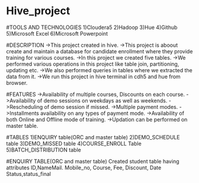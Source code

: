 # Hive_project

#TOOLS AND TECHNOLOGIES
1)Cloudera5
2)Hadoop
3)Hue
4)Github
5)Microsoft Excel
6)Microsoft Powerpoint

#DESCRIPTION
->This project created in hive. 
->This project is aboout create and maintain a database for candidate enrollment where they provide training for various courses.
->In this project we created five tables.
->We performed various operations in this project like table join, partitioning, updating etc.
->We also performed queries in tables where we extracted the data from it.
->We run this project in hive terminal in cdh5 and hue from browser.

#FEATURES
->Availability of multiple courses, Discounts on each course.
->Availability of demo sessions on weekdays as well as weekends.
->Rescheduling of demo session if missed.
->Multiple payment modes.
->Installments availability on any types of payment mode.
->Availability of both Online and Offline mode of training.
->Updation can be performed on master table.

#TABLES
1)ENQUIRY table(ORC and master table)
2)DEMO_SCHEDULE table
3)DEMO_MISSED table
4)COURSE_ENROLL Table
5)BATCH_DISTRIBUTION table


#ENQUIRY TABLE(ORC and master table)
Created student table having attributes ID,NameMail. Mobile_no, Course, Fee, Discount, Date Status,status_final

